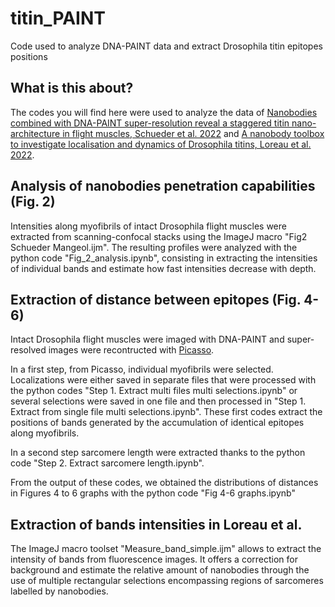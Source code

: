 # titin_PAINT
Code used to analyze DNA-PAINT data and extract Drosophila titin epitopes positions

## What is this about?

The codes you will find here were used to analyze the data of [Nanobodies combined with DNA-PAINT super-resolution reveal a staggered titin nano-architecture in flight muscles, Schueder et al. 2022](https://www.biorxiv.org/content/10.1101/2022.04.14.488306v1) and [A nanobody toolbox to investigate localisation and dynamics of Drosophila titins, Loreau et al. 2022](https://www.biorxiv.org/content/10.1101/2022.04.13.488177v1). 

## Analysis of nanobodies penetration capabilities (Fig. 2)

Intensities along myofibrils of intact Drosophila flight muscles were extracted from scanning-confocal stacks using the ImageJ macro "Fig2 Schueder Mangeol.ijm". The resulting profiles were analyzed with the python code "Fig_2_analysis.ipynb", consisting in extracting the intensities of individual bands and estimate how fast intensities decrease with depth.

## Extraction of distance between epitopes (Fig. 4-6)

Intact Drosophila flight muscles were imaged with DNA-PAINT and super-resolved images were recontructed with [Picasso](https://github.com/jungmannlab/picasso).

In a first step, from Picasso, individual myofibrils were selected. Localizations were either saved in separate files that were processed with the python codes "Step 1. Extract multi files multi selections.ipynb" or several selections were saved in one file and then processed in "Step 1. Extract from single file multi selections.ipynb".
These first codes extract the positions of bands generated by the accumulation of identical epitopes along myofibrils.

In a second step sarcomere length were extracted thanks to the python code "Step 2. Extract sarcomere length.ipynb".

From the output of these codes, we obtained the distributions of distances in Figures 4 to 6 graphs with the python code "Fig 4-6 graphs.ipynb"

## Extraction of bands intensities in Loreau et al.

The ImageJ macro toolset "Measure_band_simple.ijm" allows to extract the intensity of bands from fluorescence images.
It offers a correction for background and estimate the relative amount of nanobodies through the use of multiple rectangular selections encompassing regions of sarcomeres labelled by nanobodies.
